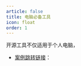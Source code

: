 ```yaml
---
article: false
title: 电脑必备工具
icon: float
order: 1
---
```


开源工具不仅适用于个人电脑，

- [案例跳转链接](https://www.baidu.com)：

  